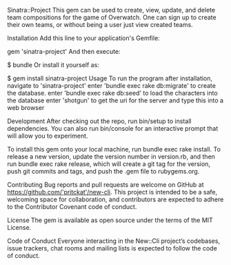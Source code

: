Sinatra::Project
This gem can be used  to create, view, update, and delete team compositions for the game of Overwatch. One can sign up to create their own teams, or without being a user just view created teams.

Installation
Add this line to your application's Gemfile:

gem 'sinatra-project'
And then execute:

$ bundle
Or install it yourself as:

$ gem install sinatra-project
Usage
To run the program after installation, navigate to 'sinatra-project'
enter 'bundle exec rake db:migrate' to create the database.
enter 'bundle exec rake db:seed' to load the characters into the database
enter 'shotgun' to get the uri for the server and type this into a web browser

Development
After checking out the repo, run bin/setup to install dependencies. You can also run bin/console for an interactive prompt that will allow you to experiment.

To install this gem onto your local machine, run bundle exec rake install. To release a new version, update the version number in version.rb, and then run bundle exec rake release, which will create a git tag for the version, push git commits and tags, and push the .gem file to rubygems.org.

Contributing
Bug reports and pull requests are welcome on GitHub at https://github.com/'pritckat'/new-cli. This project is intended to be a safe, welcoming space for collaboration, and contributors are expected to adhere to the Contributor Covenant code of conduct.

License
The gem is available as open source under the terms of the MIT License.

Code of Conduct
Everyone interacting in the New::Cli project’s codebases, issue trackers, chat rooms and mailing lists is expected to follow the code of conduct.
